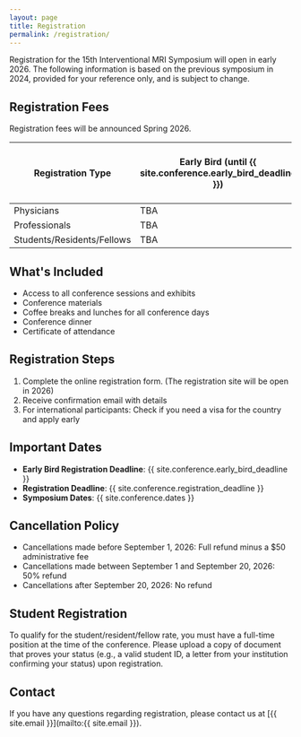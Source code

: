 ```yaml
---
layout: page
title: Registration
permalink: /registration/
---
```


Registration for the 15th Interventional MRI Symposium will open in early 2026. The following information is based on the previous symposium in 2024, provided for your reference only, and is subject to change.


## Registration Fees

Registration fees will be announced Spring 2026.

| Registration Type          | Early Bird (until {{ site.conference.early_bird_deadline }}) | Standard (After {{ site.conference.early_bird_deadline }} and before {{ site.conference.registration_deadline }})| Late (After {{ site.conference.registration_deadline }}) |
|----------------------------|-----------------------------------------------------------|---------|----------|
| Physicians                 | TBA | TBA | TBA | 
| Professionals              | TBA | TBA | TBA |
| Students/Residents/Fellows | TBA | TBA | TBA | 


## What's Included

- Access to all conference sessions and exhibits
- Conference materials
- Coffee breaks and lunches for all conference days
- Conference dinner
- Certificate of attendance

## Registration Steps

1. Complete the online registration form. (The registration site will be open in 2026)
2. Receive confirmation email with details
3. For international participants: Check if you need a visa for the country and apply early

## Important Dates

- **Early Bird Registration Deadline**: {{ site.conference.early_bird_deadline }}
- **Registration Deadline**: {{ site.conference.registration_deadline }}
- **Symposium Dates**: {{ site.conference.dates }}

## Cancellation Policy

- Cancellations made before September 1, 2026: Full refund minus a $50 administrative fee
- Cancellations made between September 1 and September 20, 2026: 50% refund
- Cancellations after September 20, 2026: No refund

## Student Registration

To qualify for the student/resident/fellow rate, you must have a full-time position at the time of the conference. Please upload a copy of document that proves your status (e.g., a valid student ID, a letter from your institution confirming your status) upon registration.


## Contact

If you have any questions regarding registration, please contact us at [{{ site.email }}](mailto:{{ site.email }}).
